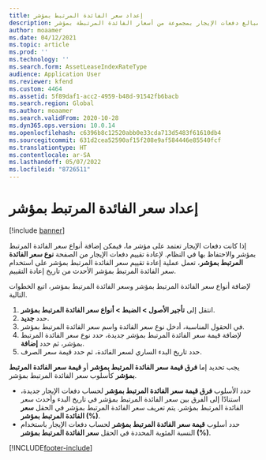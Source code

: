 ```yaml
---
title: إعداد سعر الفائدة المرتبط بمؤشر
description: يصف هذا الموضوع كيفية إعداد أسعار الفائدة المرتبطة بمؤشر . تكون أسعار الفائدة المرتبطة بمؤشر مطلوبة إذا كانت مؤسستك تقوم بربط مبالغ دفعات الإيجار بمجموعة من أسعار الفائدة المرتبطة بمؤشر.
author: moaamer
ms.date: 04/12/2021
ms.topic: article
ms.prod: ''
ms.technology: ''
ms.search.form: AssetLeaseIndexRateType
audience: Application User
ms.reviewer: kfend
ms.custom: 4464
ms.assetid: 5f89daf1-acc2-4959-b48d-91542fb6bacb
ms.search.region: Global
ms.author: moaamer
ms.search.validFrom: 2020-10-28
ms.dyn365.ops.version: 10.0.14
ms.openlocfilehash: c6396b8c12520abb0e33cda713d5483f61610db4
ms.sourcegitcommit: 631d2cea52590af15f208e9af584446e85540fcf
ms.translationtype: HT
ms.contentlocale: ar-SA
ms.lasthandoff: 05/07/2022
ms.locfileid: "8726511"
---
```

# <a name="set-up-index-rates"></a>إعداد سعر الفائدة المرتبط بمؤشر

[!include [banner](../includes/banner.md)]

إذا كانت دفعات الإيجار تعتمد على مؤشر ما، فيمكن إضافة أنواع سعر الفائدة المرتبط بمؤشر والاحتفاظ بها في النظام. لإعادة تقييم دفعات الإيجار من الصفحة **نوع سعر الفائدة المرتبط بمؤشر**، تعمل عملية إعادة تقييم سعر الفائدة المرتبط بمؤشر على استخدام سعر الفائدة المرتبط بمؤشر الأحدث من تاريخ إعادة التقييم.

لإضافة أنواع سعر الفائدة المرتبط بمؤشر وسعر الفائدة المرتبط بمؤشر، اتبع الخطوات التالية.

1. انتقل إلى **تأجير الأصول \> الضبط \> أنواع سعر الفائدة المرتبط بمؤشر**.
2. حدد **جديد**.
3. في الحقول المناسبة، أدخل نوع سعر الفائدة واسم سعر الفائدة المرتبط بمؤشر.
4. لإضافة قيمة سعر الفائدة المرتبط بمؤشر جديدة، حدد نوع سعر الفائدة المرتبط بمؤشر، ثم حدد **إضافة**.
5. حدد تاريخ البدء الساري لسعر الفائدة، ثم حدد قيمة سعر الصرف.

يجب تحديد إما **فرق قيمة سعر الفائدة المرتبط بمؤشر** أو **قيمة سعر الفائدة المرتبط بمؤشر** كأسلوب سعر الفائدة المرتبط بمؤشر.

- حدد الأسلوب **فرق قيمة سعر الفائدة المرتبط بمؤشر** لحساب دفعات الإيجار جديدة، استنادًا إلى الفرق بين سعر الفائدة المرتبط بمؤشر في تاريخ البدء وأحدث سعر الفائدة المرتبط بمؤشر. يتم تعريف سعر الفائدة المرتبط بمؤشر في الحقل **سعر الفائدة المرتبط بمؤشر (%)**.
- حدد أسلوب **قيمة سعر الفائدة المرتبط بمؤشر** لحساب دفعات الإيجار باستخدام النسبة المئوية المحددة في الحقل **سعر الفائدة المرتبط بمؤشر (%)**.


[!INCLUDE[footer-include](../../includes/footer-banner.md)]
